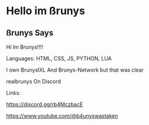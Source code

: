 # Hello im ßrunys
## ßrunys Says
Hi Im Brunys!!!!

Languages: HTML, CSS, JS, PYTHON, LUA

I own BrunysIXL And Brunys-Network but that was clear

realbrunys On Discord

Links:

https://discord.gg/rb4MczbacE

https://www.youtube.com/@b4unyswastaken
